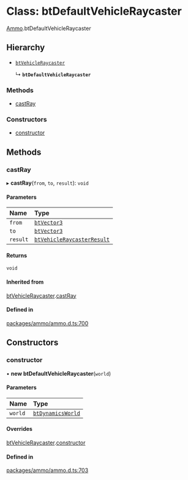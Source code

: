 # Class: btDefaultVehicleRaycaster

[Ammo](../modules/Ammo.md).btDefaultVehicleRaycaster

## Hierarchy

- [`btVehicleRaycaster`](Ammo.btVehicleRaycaster.md)

  ↳ **`btDefaultVehicleRaycaster`**


### Methods

- [castRay](Ammo.btDefaultVehicleRaycaster.md#castray)

### Constructors

- [constructor](Ammo.btDefaultVehicleRaycaster.md#constructor)

## Methods

### castRay

▸ **castRay**(`from`, `to`, `result`): `void`

#### Parameters

| Name | Type |
| :------ | :------ |
| `from` | [`btVector3`](Ammo.btVector3.md) |
| `to` | [`btVector3`](Ammo.btVector3.md) |
| `result` | [`btVehicleRaycasterResult`](Ammo.btVehicleRaycasterResult.md) |

#### Returns

`void`

#### Inherited from

[btVehicleRaycaster](Ammo.btVehicleRaycaster.md).[castRay](Ammo.btVehicleRaycaster.md#castray)

#### Defined in

[packages/ammo/ammo.d.ts:700](https://github.com/Orillusion/orillusion/blob/main/packages/ammo/ammo.d.ts#L700)

## Constructors

### constructor

• **new btDefaultVehicleRaycaster**(`world`)

#### Parameters

| Name | Type |
| :------ | :------ |
| `world` | [`btDynamicsWorld`](Ammo.btDynamicsWorld.md) |

#### Overrides

[btVehicleRaycaster](Ammo.btVehicleRaycaster.md).[constructor](Ammo.btVehicleRaycaster.md#constructor)

#### Defined in

[packages/ammo/ammo.d.ts:703](https://github.com/Orillusion/orillusion/blob/main/packages/ammo/ammo.d.ts#L703)
